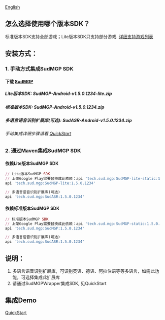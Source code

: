 [English](README_en.md)
## 怎么选择使用哪个版本SDK？
标准版本SDK支持全部游戏；Lite版本SDK只支持部分游戏. [详细支持游戏列表](https://docs.sud.tech/zh-CN/app/Client/StartUp.html)

## 安装方式：
### 1. 手动方式集成SudMGP SDK
#### 下载 [SudMGP](https://github.com/SudTechnology/sud-mgp-android/releases)
##### Lite版本SDK: SudMGP-Android-v1.5.0.1234-lite.zip
##### 标准版本SDK: SudMGP-Android-v1.5.0.1234.zip
##### 多语言语音识别扩展库(可选): SudASR-Android-v1.5.0.1234.zip
###### 手动集成详细步骤请看 [QuickStart](https://github.com/SudTechnology/hello-sud-plus-android/blob/master/project/QuickStart/README.md)
### 2. 通过Maven集成SudMGP SDK
#### 依赖Lite版本SudMGP SDK
```ruby
// Lite版本SudMGP SDK
// 上架Google Play需要替换成此依赖：api 'tech.sud.mgp:SudMGP-lite-static:1.5.0.1234'
api 'tech.sud.mgp:SudMGP-lite:1.5.0.1234'

// 多语言语音识别扩展库(可选)
api 'tech.sud.mgp:SudASR:1.5.0.1234'
```

#### 依赖标准版本SudMGP SDK
```ruby
// 标准版本SudMGP SDK
// 上架Google Play需要替换成此依赖：api 'tech.sud.mgp:SudMGP-static:1.5.0.1234'
api 'tech.sud.mgp:SudMGP:1.5.0.1234'

// 多语言语音识别扩展库(可选)
api 'tech.sud.mgp:SudASR:1.5.0.1234'

```

## 说明：
1. 多语言语音识别扩展库，可识别英语、德语、阿拉伯语等等多语言，如需此功能，可选择集成此扩展库
2. 请通过SudMGPWrapper集成SDK, 见QuickStart

## 集成Demo
[QuickStart](https://github.com/SudTechnology/hello-sud-plus-android/blob/master/project/QuickStart/README.md)
